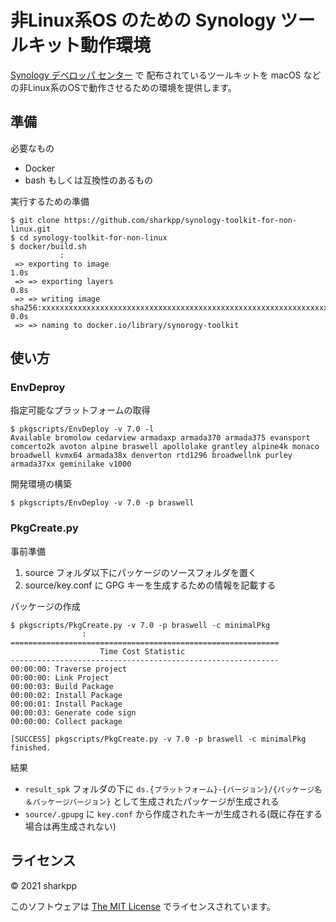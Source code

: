 # 非Linux系OS のための Synology ツールキット動作環境

[Synology デベロッパ センター](https://www.synology.com/ja-jp/support/developer) で
配布されているツールキットを macOS などの非Linux系のOSで動作させるための環境を提供します。

## 準備

必要なもの

* Docker
* bash もしくは互換性のあるもの

実行するための準備

```console
$ git clone https://github.com/sharkpp/synology-toolkit-for-non-linux.git
$ cd synology-toolkit-for-non-linux
$ docker/build.sh
           :
 => exporting to image                                                                            1.0s
 => => exporting layers                                                                           0.8s
 => => writing image sha256:xxxxxxxxxxxxxxxxxxxxxxxxxxxxxxxxxxxxxxxxxxxxxxxxxxxxxxxxxxxxxxxx      0.0s
 => => naming to docker.io/library/synorogy-toolkit 
```

## 使い方

### EnvDeproy

指定可能なプラットフォームの取得

```console
$ pkgscripts/EnvDeploy -v 7.0 -l
Available bromolow cedarview armadaxp armada370 armada375 evansport comcerto2k avoton alpine braswell apollolake grantley alpine4k monaco broadwell kvmx64 armada38x denverton rtd1296 broadwellnk purley armada37xx geminilake v1000
```

開発環境の構築

```console
$ pkgscripts/EnvDeploy -v 7.0 -p braswell
```

### PkgCreate.py

事前準備

1. source フォルダ以下にパッケージのソースフォルダを置く
2. source/key.conf に GPG キーを生成するための情報を記載する

パッケージの作成

```console
$ pkgscripts/PkgCreate.py -v 7.0 -p braswell -c minimalPkg
                :
============================================================
                    Time Cost Statistic                     
------------------------------------------------------------
00:00:00: Traverse project
00:00:00: Link Project
00:00:03: Build Package
00:00:02: Install Package
00:00:01: Install Package
00:00:03: Generate code sign
00:00:00: Collect package

[SUCCESS] pkgscripts/PkgCreate.py -v 7.0 -p braswell -c minimalPkg finished.
```

結果

* `result_spk` フォルダの下に `ds.{プラットフォーム}-{バージョン}/{パッケージ名＆パッケージバージョン}` として生成されたパッケージが生成される
* `source/.gpupg` に `key.conf` から作成されたキーが生成される(既に存在する場合は再生成されない)

## ライセンス

&copy; 2021 sharkpp

このソフトウェアは [The MIT License](http://opensource.org/licenses/MIT) でライセンスされています。
